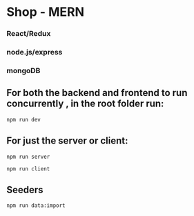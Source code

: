 # Shop - MERN

### React/Redux
### node.js/express
### mongoDB

## For both the backend and frontend to run concurrently , in the root folder run:
```
npm run dev
```
## For just the server or client:
```
npm run server
```
```
npm run client
```
## Seeders

```
npm run data:import
```

